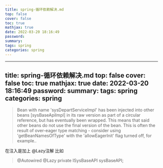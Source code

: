 ```yaml
---
title: spring-循环依赖解决.md
top: false
cover: false
toc: true
mathjax: true
date: 2022-03-20 18:16:49
password:
summary:
tags: spring
categories: spring
---
```

---
title: spring-循环依赖解决.md
top: false
cover: false
toc: true
mathjax: true
date: 2022-03-20 18:16:49
password:
summary:
tags: spring
categories: spring
---
> Bean with name 'sysDepartServiceImpl' has been injected into other beans [sysBaseApiImpl] in its raw version as part of a circular reference, but has eventually been wrapped. This means that said other beans do not use the final version of the bean. This is often the result of over-eager type matching - consider using 'getBeanNamesOfType' with the 'allowEagerInit' flag turned off, for example.. 

在注入是加上    @Lazy注解
比如
>    @Autowired
    @Lazy
    private ISysBaseAPI sysBaseAPI;
